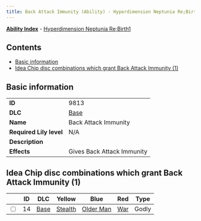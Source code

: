 ```yaml
---
title: Back Attack Immunity (Ability) - Hyperdimension Neptunia Re;Birth1
---
```


[**Ability Index**](/neptunia/rb1/ability/index.html) - [Hyperdimension Neptunia Re;Birth1](/neptunia/rb1)

## Contents

- [Basic information](#basic-information)
- [Idea Chip disc combinations which grant Back Attack Immunity (1)](#idea-chip-disc-combinations-which-grant-back-attack-immunity-1)

## Basic information

|   |   |
| -- | -- |
| **ID** | 9813 |
| **DLC** | [Base](/neptunia/rb1/dlc/1-base.html) |
| **Name** | Back Attack Immunity |
| **Required Lily level** | N/A |
| **Description** |  |
| **Effects** | Gives Back Attack Immunity |


## Idea Chip disc combinations which grant Back Attack Immunity (1)

|    | ID | DLC | Yellow | Blue | Red | Type |
| -- | -- | --- | ------ | ---- | --- | ---- |
| <input type="checkbox" id="rb1-item-1-14" class="trackbox" /> | 14 | [Base](/neptunia/rb1/dlc/1-base.html) | [Stealth](/neptunia/rb1/item/1-5047-stealth.html) | [Older Man](/neptunia/rb1/item/1-5069-older-man.html) | [War](/neptunia/rb1/item/1-5167-war.html) | Godly |

